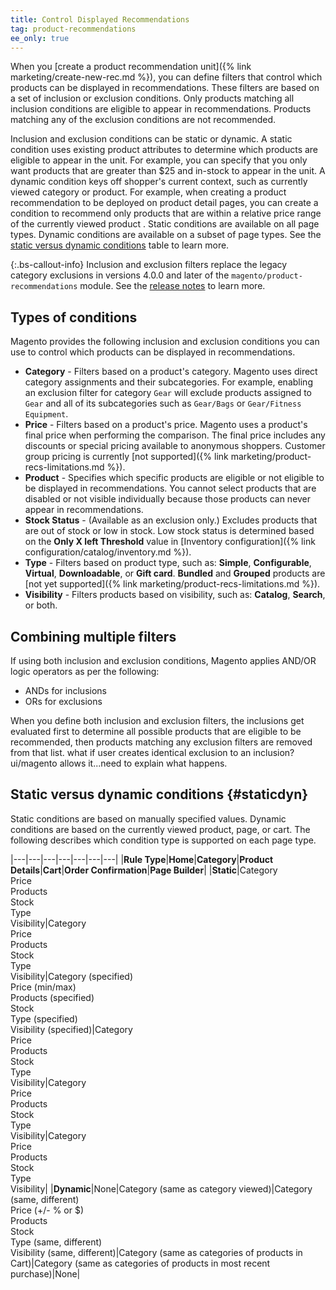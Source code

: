 ```yaml
---
title: Control Displayed Recommendations
tag: product-recommendations
ee_only: true
---
```


When you [create a product recommendation unit]({% link marketing/create-new-rec.md %}), you can define filters that control which products can be displayed in recommendations. These filters are based on a set of inclusion or exclusion conditions. Only products matching all inclusion conditions are eligible to appear in recommendations. Products matching any of the exclusion conditions are not recommended.

Inclusion and exclusion conditions can be static or dynamic. A static condition uses existing product attributes to determine which products are eligible to appear in the unit. For example, you can specify that you only want products that are greater than $25 and in-stock to appear in the unit. A dynamic condition keys off shopper's current context, such as currently viewed category or product. For example, when creating a product recommendation to be deployed on product detail pages, you can create a condition to recommend only products that are within a relative price range of the currently viewed product . Static conditions are available on all page types. Dynamic conditions are available on a subset of page types. See the [static versus dynamic conditions](#staticdyn) table to learn more.

{:.bs-callout-info}
Inclusion and exclusion filters replace the legacy category exclusions in versions 4.0.0 and later of the `magento/product-recommendations` module. See the [release notes](https://devdocs.magento.com/recommendations/release-notes.html) to learn more.

## Types of conditions

Magento provides the following inclusion and exclusion conditions you can use to control which products can be displayed in recommendations.

- **Category** - Filters based on a product's category. Magento uses direct category assignments and their subcategories. For example, enabling an exclusion filter for category `Gear` will exclude products assigned to  `Gear` and all of its subcategories such as `Gear/Bags` or `Gear/Fitness Equipment`.
- **Price** - Filters based on a product's price. Magento uses a product's final price when performing the comparison. The final price includes any discounts or special pricing available to anonymous shoppers. Customer group pricing is currently [not supported]({% link marketing/product-recs-limitations.md %}).
- **Product** - Specifies which specific products are eligible or not eligible to be displayed in recommendations. You cannot select products that are disabled or not visible individually because those products can never appear in recommendations.
- **Stock Status** - (Available as an exclusion only.) Excludes products that are out of stock or low in stock. Low stock status is determined based on the **Only X left Threshold** value in [Inventory configuration]({% link configuration/catalog/inventory.md %}). 
- **Type** - Filters based on product type, such as: **Simple**, **Configurable**, **Virtual**, **Downloadable**, or **Gift card**. **Bundled** and **Grouped** products are [not yet supported]({% link marketing/product-recs-limitations.md %}).
- **Visibility** - Filters products based on visibility, such as: **Catalog**, **Search**, or both.

## Combining multiple filters

If using both inclusion and exclusion conditions, Magento applies AND/OR logic operators as per the following:

- ANDs for inclusions
- ORs for exclusions

When you define both inclusion and exclusion filters, the inclusions get evaluated first to determine all possible products that are eligible to be recommended, then products matching any exclusion filters are removed from that list.
what if user creates identical exclusion to an inclusion? ui/magento allows it...need to explain what happens.

## Static versus dynamic conditions {#staticdyn}

Static conditions are based on manually specified values. Dynamic conditions are based on the currently viewed product, page, or cart. The following describes which condition type is supported on each page type.

|---|---|---|---|---|---|---|
|**Rule Type**|**Home**|**Category**|**Product Details**|**Cart**|**Order Confirmation**|**Page Builder**|
|**Static**|Category<br>Price<br>Products<br>Stock<br>Type<br>Visibility|Category<br>Price<br>Products<br>Stock<br>Type<br>Visibility|Category (specified)<br>Price (min/max)<br>Products (specified)<br>Stock<br>Type (specified)<br>Visibility (specified)|Category<br>Price<br>Products<br>Stock<br>Type<br>Visibility|Category<br>Price<br>Products<br>Stock<br>Type<br>Visibility|Category<br>Price<br>Products<br>Stock<br>Type<br>Visibility|
|**Dynamic**|None|Category (same as category viewed)|Category (same, different)<br>Price (+/- % or $)<br>Products<br>Stock<br>Type (same, different)<br>Visibility (same, different)|Category (same as categories of products in Cart)|Category (same as categories of products in most recent purchase)|None|
